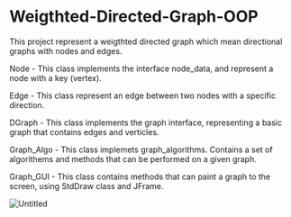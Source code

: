 # Weigthted-Directed-Graph-OOP
This project represent a weigthted directed graph which mean directional graphs with nodes and edges.

Node - This class implements the interface node_data, and represent a node with a key (vertex).

Edge - This class represent an edge between two nodes with a specific direction.

DGraph - This class implements the graph interface, representing a basic graph that contains edges and verticles.

Graph_Algo - This class implemets graph_algorithms. Contains a set of algorithems and methods that can be performed on a given graph.

Graph_GUI - This class contains methods that can paint a graph to the screen, using StdDraw class and JFrame.

![Untitled](https://user-images.githubusercontent.com/57994211/71772562-c6aa5a00-2f55-11ea-9a33-516bace0fb3c.png)
